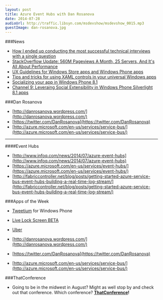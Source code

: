 ```yaml
---
layout: post
title: Azure Event Hubs with Dan Rosanova
date: 2014-07-28
audioUrl: http://traffic.libsyn.com/msdevshow/msdevshow_0015.mp3
guestImage: dan-rosanova.jpg
---
```



###News
 - [How I ended up conducting the most successful technical interviews with a single question](http://www.nicolasbize.com/blog/how-i-ended-up-conducting-the-most-successful-technical-interviews-with-a-single-question/)
 - [StackOverflow Update: 560M Pageviews A Month, 25 Servers, And It's All About Performance](http://highscalability.com/blog/2014/7/21/stackoverflow-update-560m-pageviews-a-month-25-servers-and-i.html)
 - [UX Guidelines for Windows Store apps and Windows Phone apps](http://www.microsoft.com/en-us/download/confirmation.aspx?id=30704)
 - [Tips and tricks for using XAML controls in your universal Windows apps](http://blogs.windows.com/windows/b/buildingapps/archive/2014/07/22/tips-and-tricks-for-using-xaml-controls-in-your-universal-windows-apps.aspx)
 - [Socializing your app in Windows Phone 8.1](http://www.monkeyslaps.com/socializing-your-app-in-windows-phone-8-1/)
  -  [Channel 9: Leveraing Social Extensibility in Windows Phone Silverlight 8.1 apps](http://channel9.msdn.com/Shows/Inside+Windows+Phone/IWP77-Leveraing-Social-Extensibility-in-Windows-Phone-Silverlight-8-1-apps)

###Dan Rosanova
-   [http://danrosanova.wordpress.com/](http://danrosanova.wordpress.com/)
-   [https://twitter.com/DanRosanova](https://twitter.com/DanRosanova)
-   [http://azure.microsoft.com/en-us/services/service-bus/](http://azure.microsoft.com/en-us/services/service-bus/)
 ----------
####Event Hubs
-   [http://www.infoq.com/news/2014/07/azure-event-hubs](http://www.infoq.com/news/2014/07/azure-event-hubs)
-   [https://azure.microsoft.com/en-us/services/event-hubs/](https://azure.microsoft.com/en-us/services/event-hubs/)
-   [http://fabriccontroller.net/blog/posts/getting-started-azure-service-bus-event-hubs-building-a-real-time-log-stream/](http://fabriccontroller.net/blog/posts/getting-started-azure-service-bus-event-hubs-building-a-real-time-log-stream/)

###Apps of the Week

 - [Tweetium](http://www.windowsphone.com/s?appid=8f328427-666d-4b6d-8a58-042ff6a17e41) for Windows Phone
 - [Live Lock Screen BETA](http://www.windowsphone.com/s?appid=f5685f66-5e43-46f9-b95e-bfc2a4a15de3)
 - [Uber](http://www.windowsphone.com/s?appid=b905a877-bd55-4ce7-a7aa-467cdc3a21f4)

-   [http://danrosanova.wordpress.com/](http://danrosanova.wordpress.com/)
-   [https://twitter.com/DanRosanova](https://twitter.com/DanRosanova)
-   [http://azure.microsoft.com/en-us/services/service-bus/](http://azure.microsoft.com/en-us/services/service-bus/)

###ThatConference
 - Going to be in the midwest in August? Might as well stop by and check out that conference. Which conference? **[ThatConference](http://ThatConference.com)!**
